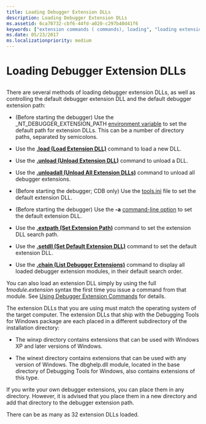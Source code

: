 ```yaml
---
title: Loading Debugger Extension DLLs
description: Loading Debugger Extension DLLs
ms.assetid: 6ca70732-cbf6-44fd-a020-c297b40d41f6
keywords: ["extension commands ( commands), loading", "loading extension commands", "nt4fre directory", "nt4chk directory", "w2kfre directory", "w2kchk directory", "winxp directory", "winext directory"]
ms.date: 05/23/2017
ms.localizationpriority: medium
---
```


# Loading Debugger Extension DLLs


## <span id="ddk_loading_debugger_extension_dlls_dbg"></span><span id="DDK_LOADING_DEBUGGER_EXTENSION_DLLS_DBG"></span>


There are several methods of loading debugger extension DLLs, as well as controlling the default debugger extension DLL and the default debugger extension path:

-   (Before starting the debugger) Use the \_NT\_DEBUGGER\_EXTENSION\_PATH [environment variable](environment-variables.md) to set the default path for extension DLLs. This can be a number of directory paths, separated by semicolons.

-   Use the [**.load (Load Extension DLL)**](-load---loadby--load-extension-dll-.md) command to load a new DLL.

-   Use the [**.unload (Unload Extension DLL)**](-unload--unload-extension-dll-.md) command to unload a DLL.

-   Use the [**.unloadall (Unload All Extension DLLs)**](-unloadall--unload-all-extension-dlls-.md) command to unload all debugger extensions.

-   (Before starting the debugger; CDB only) Use the [tools.ini](configuring-tools-ini.md) file to set the default extension DLL.

-   (Before starting the debugger) Use the **-a** [command-line option](command-line-options.md) to set the default extension DLL.

-   Use the [**.extpath (Set Extension Path)**](-extpath--set-extension-path-.md) command to set the extension DLL search path.

-   Use the [**.setdll (Set Default Extension DLL)**](-setdll--set-default-extension-dll-.md) command to set the default extension DLL.

-   Use the [**.chain (List Debugger Extensions)**](-chain--list-debugger-extensions-.md) command to display all loaded debugger extension modules, in their default search order.

You can also load an extension DLL simply by using the full **!**<em>module</em>**.**<em>extension</em> syntax the first time you issue a command from that module. See [Using Debugger Extension Commands](using-debugger-extension-commands.md) for details.

The extension DLLs that you are using must match the operating system of the target computer. The extension DLLs that ship with the Debugging Tools for Windows package are each placed in a different subdirectory of the installation directory:

-   The winxp directory contains extensions that can be used with Windows XP and later versions of Windows.

-   The winext directory contains extensions that can be used with any version of Windows. The dbghelp.dll module, located in the base directory of Debugging Tools for Windows, also contains extensions of this type.

If you write your own debugger extensions, you can place them in any directory. However, it is advised that you place them in a new directory and add that directory to the debugger extension path.

There can be as many as 32 extension DLLs loaded.

 

 





